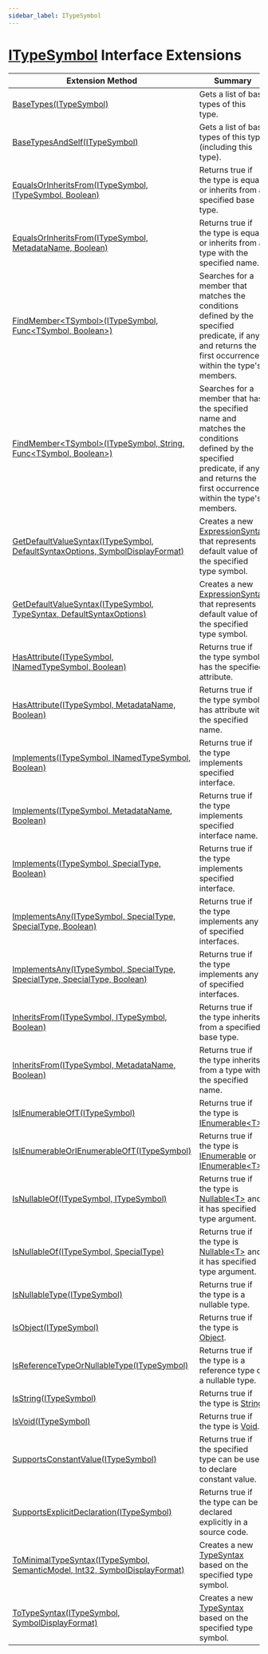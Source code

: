```yaml
---
sidebar_label: ITypeSymbol
---
```


# [ITypeSymbol](https://docs.microsoft.com/en-us/dotnet/api/microsoft.codeanalysis.itypesymbol) Interface Extensions

| Extension Method | Summary |
| ---------------- | ------- |
| [BaseTypes(ITypeSymbol)](../../Roslynator/SymbolExtensions/BaseTypes/index.md) | Gets a list of base types of this type\. |
| [BaseTypesAndSelf(ITypeSymbol)](../../Roslynator/SymbolExtensions/BaseTypesAndSelf/index.md) | Gets a list of base types of this type \(including this type\)\. |
| [EqualsOrInheritsFrom(ITypeSymbol, ITypeSymbol, Boolean)](../../Roslynator/SymbolExtensions/EqualsOrInheritsFrom/index.md#Roslynator_SymbolExtensions_EqualsOrInheritsFrom_Microsoft_CodeAnalysis_ITypeSymbol_Microsoft_CodeAnalysis_ITypeSymbol_System_Boolean_) | Returns true if the type is equal or inherits from a specified base type\. |
| [EqualsOrInheritsFrom(ITypeSymbol, MetadataName, Boolean)](../../Roslynator/SymbolExtensions/EqualsOrInheritsFrom/index.md#Roslynator_SymbolExtensions_EqualsOrInheritsFrom_Microsoft_CodeAnalysis_ITypeSymbol_Roslynator_MetadataName__System_Boolean_) | Returns true if the type is equal or inherits from a type with the specified name\. |
| [FindMember&lt;TSymbol&gt;(ITypeSymbol, Func&lt;TSymbol, Boolean&gt;)](../../Roslynator/SymbolExtensions/FindMember/index.md#Roslynator_SymbolExtensions_FindMember__1_Microsoft_CodeAnalysis_ITypeSymbol_System_Func___0_System_Boolean__) | Searches for a member that matches the conditions defined by the specified predicate, if any, and returns the first occurrence within the type's members\. |
| [FindMember&lt;TSymbol&gt;(ITypeSymbol, String, Func&lt;TSymbol, Boolean&gt;)](../../Roslynator/SymbolExtensions/FindMember/index.md#Roslynator_SymbolExtensions_FindMember__1_Microsoft_CodeAnalysis_ITypeSymbol_System_String_System_Func___0_System_Boolean__) | Searches for a member that has the specified name and matches the conditions defined by the specified predicate, if any, and returns the first occurrence within the type's members\. |
| [GetDefaultValueSyntax(ITypeSymbol, DefaultSyntaxOptions, SymbolDisplayFormat)](../../Roslynator/CSharp/WorkspaceSymbolExtensions/GetDefaultValueSyntax/index.md#Roslynator_CSharp_WorkspaceSymbolExtensions_GetDefaultValueSyntax_Microsoft_CodeAnalysis_ITypeSymbol_Roslynator_CSharp_DefaultSyntaxOptions_Microsoft_CodeAnalysis_SymbolDisplayFormat_) | Creates a new [ExpressionSyntax](https://docs.microsoft.com/en-us/dotnet/api/microsoft.codeanalysis.csharp.syntax.expressionsyntax) that represents default value of the specified type symbol\. |
| [GetDefaultValueSyntax(ITypeSymbol, TypeSyntax, DefaultSyntaxOptions)](../../Roslynator/CSharp/WorkspaceSymbolExtensions/GetDefaultValueSyntax/index.md#Roslynator_CSharp_WorkspaceSymbolExtensions_GetDefaultValueSyntax_Microsoft_CodeAnalysis_ITypeSymbol_Microsoft_CodeAnalysis_CSharp_Syntax_TypeSyntax_Roslynator_CSharp_DefaultSyntaxOptions_) | Creates a new [ExpressionSyntax](https://docs.microsoft.com/en-us/dotnet/api/microsoft.codeanalysis.csharp.syntax.expressionsyntax) that represents default value of the specified type symbol\. |
| [HasAttribute(ITypeSymbol, INamedTypeSymbol, Boolean)](../../Roslynator/SymbolExtensions/HasAttribute/index.md#Roslynator_SymbolExtensions_HasAttribute_Microsoft_CodeAnalysis_ITypeSymbol_Microsoft_CodeAnalysis_INamedTypeSymbol_System_Boolean_) | Returns true if the type symbol has the specified attribute\. |
| [HasAttribute(ITypeSymbol, MetadataName, Boolean)](../../Roslynator/SymbolExtensions/HasAttribute/index.md#Roslynator_SymbolExtensions_HasAttribute_Microsoft_CodeAnalysis_ITypeSymbol_Roslynator_MetadataName__System_Boolean_) | Returns true if the type symbol has attribute with the specified name\. |
| [Implements(ITypeSymbol, INamedTypeSymbol, Boolean)](../../Roslynator/SymbolExtensions/Implements/index.md#Roslynator_SymbolExtensions_Implements_Microsoft_CodeAnalysis_ITypeSymbol_Microsoft_CodeAnalysis_INamedTypeSymbol_System_Boolean_) | Returns true if the type implements specified interface\. |
| [Implements(ITypeSymbol, MetadataName, Boolean)](../../Roslynator/SymbolExtensions/Implements/index.md#Roslynator_SymbolExtensions_Implements_Microsoft_CodeAnalysis_ITypeSymbol_Roslynator_MetadataName__System_Boolean_) | Returns true if the type implements specified interface name\. |
| [Implements(ITypeSymbol, SpecialType, Boolean)](../../Roslynator/SymbolExtensions/Implements/index.md#Roslynator_SymbolExtensions_Implements_Microsoft_CodeAnalysis_ITypeSymbol_Microsoft_CodeAnalysis_SpecialType_System_Boolean_) | Returns true if the type implements specified interface\. |
| [ImplementsAny(ITypeSymbol, SpecialType, SpecialType, Boolean)](../../Roslynator/SymbolExtensions/ImplementsAny/index.md#Roslynator_SymbolExtensions_ImplementsAny_Microsoft_CodeAnalysis_ITypeSymbol_Microsoft_CodeAnalysis_SpecialType_Microsoft_CodeAnalysis_SpecialType_System_Boolean_) | Returns true if the type implements any of specified interfaces\. |
| [ImplementsAny(ITypeSymbol, SpecialType, SpecialType, SpecialType, Boolean)](../../Roslynator/SymbolExtensions/ImplementsAny/index.md#Roslynator_SymbolExtensions_ImplementsAny_Microsoft_CodeAnalysis_ITypeSymbol_Microsoft_CodeAnalysis_SpecialType_Microsoft_CodeAnalysis_SpecialType_Microsoft_CodeAnalysis_SpecialType_System_Boolean_) | Returns true if the type implements any of specified interfaces\. |
| [InheritsFrom(ITypeSymbol, ITypeSymbol, Boolean)](../../Roslynator/SymbolExtensions/InheritsFrom/index.md#Roslynator_SymbolExtensions_InheritsFrom_Microsoft_CodeAnalysis_ITypeSymbol_Microsoft_CodeAnalysis_ITypeSymbol_System_Boolean_) | Returns true if the type inherits from a specified base type\. |
| [InheritsFrom(ITypeSymbol, MetadataName, Boolean)](../../Roslynator/SymbolExtensions/InheritsFrom/index.md#Roslynator_SymbolExtensions_InheritsFrom_Microsoft_CodeAnalysis_ITypeSymbol_Roslynator_MetadataName__System_Boolean_) | Returns true if the type inherits from a type with the specified name\. |
| [IsIEnumerableOfT(ITypeSymbol)](../../Roslynator/SymbolExtensions/IsIEnumerableOfT/index.md) | Returns true if the type is [IEnumerable&lt;T&gt;](https://docs.microsoft.com/en-us/dotnet/api/system.collections.generic.ienumerable-1)\. |
| [IsIEnumerableOrIEnumerableOfT(ITypeSymbol)](../../Roslynator/SymbolExtensions/IsIEnumerableOrIEnumerableOfT/index.md) | Returns true if the type is [IEnumerable](https://docs.microsoft.com/en-us/dotnet/api/system.collections.ienumerable) or [IEnumerable&lt;T&gt;](https://docs.microsoft.com/en-us/dotnet/api/system.collections.generic.ienumerable-1)\. |
| [IsNullableOf(ITypeSymbol, ITypeSymbol)](../../Roslynator/SymbolExtensions/IsNullableOf/index.md#Roslynator_SymbolExtensions_IsNullableOf_Microsoft_CodeAnalysis_ITypeSymbol_Microsoft_CodeAnalysis_ITypeSymbol_) | Returns true if the type is [Nullable&lt;T&gt;](https://docs.microsoft.com/en-us/dotnet/api/system.nullable-1) and it has specified type argument\. |
| [IsNullableOf(ITypeSymbol, SpecialType)](../../Roslynator/SymbolExtensions/IsNullableOf/index.md#Roslynator_SymbolExtensions_IsNullableOf_Microsoft_CodeAnalysis_ITypeSymbol_Microsoft_CodeAnalysis_SpecialType_) | Returns true if the type is [Nullable&lt;T&gt;](https://docs.microsoft.com/en-us/dotnet/api/system.nullable-1) and it has specified type argument\. |
| [IsNullableType(ITypeSymbol)](../../Roslynator/SymbolExtensions/IsNullableType/index.md) | Returns true if the type is a nullable type\. |
| [IsObject(ITypeSymbol)](../../Roslynator/SymbolExtensions/IsObject/index.md) | Returns true if the type is [Object](https://docs.microsoft.com/en-us/dotnet/api/system.object)\. |
| [IsReferenceTypeOrNullableType(ITypeSymbol)](../../Roslynator/SymbolExtensions/IsReferenceTypeOrNullableType/index.md) | Returns true if the type is a reference type or a nullable type\. |
| [IsString(ITypeSymbol)](../../Roslynator/SymbolExtensions/IsString/index.md) | Returns true if the type is [String](https://docs.microsoft.com/en-us/dotnet/api/system.string)\. |
| [IsVoid(ITypeSymbol)](../../Roslynator/SymbolExtensions/IsVoid/index.md) | Returns true if the type is [Void](https://docs.microsoft.com/en-us/dotnet/api/system.void)\. |
| [SupportsConstantValue(ITypeSymbol)](../../Roslynator/CSharp/SymbolExtensions/SupportsConstantValue/index.md) | Returns true if the specified type can be used to declare constant value\. |
| [SupportsExplicitDeclaration(ITypeSymbol)](../../Roslynator/SymbolExtensions/SupportsExplicitDeclaration/index.md) | Returns true if the type can be declared explicitly in a source code\. |
| [ToMinimalTypeSyntax(ITypeSymbol, SemanticModel, Int32, SymbolDisplayFormat)](../../Roslynator/CSharp/SymbolExtensions/ToMinimalTypeSyntax/index.md#Roslynator_CSharp_SymbolExtensions_ToMinimalTypeSyntax_Microsoft_CodeAnalysis_ITypeSymbol_Microsoft_CodeAnalysis_SemanticModel_System_Int32_Microsoft_CodeAnalysis_SymbolDisplayFormat_) | Creates a new [TypeSyntax](https://docs.microsoft.com/en-us/dotnet/api/microsoft.codeanalysis.csharp.syntax.typesyntax) based on the specified type symbol\. |
| [ToTypeSyntax(ITypeSymbol, SymbolDisplayFormat)](../../Roslynator/CSharp/SymbolExtensions/ToTypeSyntax/index.md#Roslynator_CSharp_SymbolExtensions_ToTypeSyntax_Microsoft_CodeAnalysis_ITypeSymbol_Microsoft_CodeAnalysis_SymbolDisplayFormat_) | Creates a new [TypeSyntax](https://docs.microsoft.com/en-us/dotnet/api/microsoft.codeanalysis.csharp.syntax.typesyntax) based on the specified type symbol\. |


